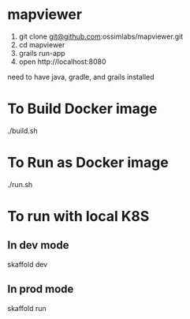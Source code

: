 # mapviewer

1. git clone git@github.com:ossimlabs/mapviewer.git
2. cd mapviewer
3. grails run-app
4. open http://localhost:8080

need to have java, gradle, and grails installed

# To Build Docker image
./build.sh

# To Run as Docker image
./run.sh

# To run with local K8S
## In dev mode
skaffold dev 
## In prod mode
skaffold run

